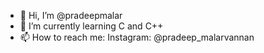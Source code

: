 - 👋 Hi, I’m @pradeepmalar
- 🌱 I’m currently learning C and C++
- 📫 How to reach me: Instagram: @pradeep_malarvannan

<!---
pradeepmalar/pradeepmalar is a ✨ special ✨ repository because its `README.md` (this file) appears on your GitHub profile.
You can click the Preview link to take a look at your changes.
--->
